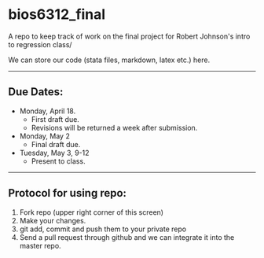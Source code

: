 # bios6312_final

A repo to keep track of work on the final project for Robert Johnson's intro to regression class/


We can store our code (stata files, markdown, latex etc.) here. 

---

## Due Dates: 

- Monday, April 18.
  - First draft due. 
  - Revisions will be returned a week after submission. 
- Monday, May 2
  - Final draft due. 
- Tuesday, May 3, 9-12
  - Present to class. 

---

## Protocol for using repo: 

1. Fork repo (upper right corner of this screen)
2. Make your changes. 
3. git add, commit and push them to your private repo
4. Send a pull request through github and we can integrate it into the master repo. 
